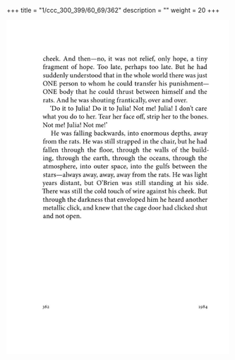 +++
title = "1/ccc_300_399/60_69/362"
description = ""
weight = 20
+++

<img class="center-fit-jpg" src="/jpg_/out_jpg_1984__362.jpg" ></img>

